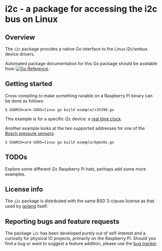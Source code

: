 # i2c - a package for accessing the i2c bus on Linux

## Overview

The `i2c` package provides a native Go interface to the Linux
i2c/smbus device drivers.

Automated package documentation for this Go package should be
available from [![Go
Reference](https://pkg.go.dev/badge/zappem.net/pub/io/i2c.svg)](https://pkg.go.dev/zappem.net/pub/io/i2c).

## Getting started

Cross compiling to make something runable on a Raspberry Pi binary can
be done as follows:
```
$ GOARCH=arm GOOS=linux go build example/s35390.go
```

This example is for a specific i2c device: a [real time clock]( https://www.ablic.com/en/doc/datasheet/real_time_clock/S35390A_E.pdf).

Another example looks at the two supported addresses for one of the [Bosch pressure sensors](https://community.bosch-sensortec.com/t5/Knowledge-base/BMP-series-pressure-sensor-design-guide/ta-p/7103):
```
$ GOARCH=arm GOOS=linux go build example/bpmx8x.go
```

## TODOs

Explore some different i2c Raspberry Pi hats, perhaps add some more
examples.

## License info

The `i2c` package is distributed with the same BSD 3-clause license as
that used by [golang](https://golang.org/LICENSE) itself.

## Reporting bugs and feature requests

The package `i2c` has been developed purely out of self-interest and a
curiosity for physical IO projects, primarily on the Raspberry
Pi. Should you find a bug or want to suggest a feature addition,
please use the [bug
tracker](https://github.com/tinkerator/i2c/issues).
